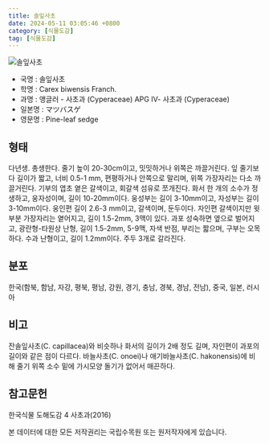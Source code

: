 ```yaml
---
title: 솔잎사초
date: 2024-05-11 03:05:46 +0800
category: [식물도감]
tag: [식물도감]
---
```




![솔잎사초](/fileUpload/plants/basic/Cyperaceae/Carex/5060/1_th2.JPG)
- 국명 : 솔잎사초
- 학명 : Carex biwensis Franch.
- 과명 : 앵글러 - 사초과 (Cyperaceae) APG Ⅳ- 사초과 (Cyperaceae)
- 일본명 : マツバスゲ
- 영문명 : Pine-leaf sedge


## 형태
다년생. 총생한다. 줄기 높이 20-30cm이고, 밋밋하거나 위쪽은 까끌거린다. 잎 줄기보다 길이가 짧고, 너비 0.5-1 mm, 편평하거나 안쪽으로 말리며, 위쪽 가장자리는 다소 까끌거린다. 기부의 엽초 옅은 갈색이고, 회갈색 섬유로 쪼개진다. 화서 한 개의 소수가 정생하고, 웅자성이며, 길이 10-20mm이다. 웅성부는 길이 3-10mm이고, 자성부는 길이 3-10mm이다. 웅인편 길이 2.6-3 mm이고, 갈색이며, 둔두이다. 자인편 갈색이지만 윗부분 가장자리는 옅어지고, 길이 1.5-2mm, 3맥이 있다. 과포 성숙하면 옆으로 벌어지고, 광란형-타원상 난형, 길이 1.5-2mm, 5-9맥, 자색 반점, 부리는 짧으며, 구부는 오목하다. 수과 난형이고, 길이 1.2mm이다. 주두 3개로 갈라진다.
## 분포
한국(함북, 함남, 자강, 평북, 평남, 강원, 경기, 충남, 경북, 경남, 전남), 중국, 일본, 러시아
## 비고
잔솔잎사초(C. capillacea)와 비슷하나 화서의 길이가 2배 정도 길며, 자인편이 과포의 길이와 같은 점이 다르다. 바늘사초(C. onoei)나 애기바늘사초(C. hakonensis)에 비해 줄기 위쪽 소수 밑에 가시모양 돌기가 없어서 매끈하다.
## 참고문헌
한국식물 도해도감 4 사초과(2016)






본 데이터에 대한 모든 저작권리는 국립수목원 또는 원저작자에게 있습니다.
